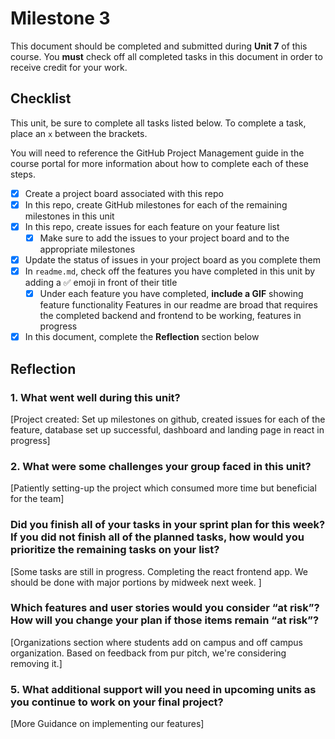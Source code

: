 # Milestone 3

This document should be completed and submitted during **Unit 7** of this course. You **must** check off all completed tasks in this document in order to receive credit for your work.

## Checklist

This unit, be sure to complete all tasks listed below. To complete a task, place an `x` between the brackets.

You will need to reference the GitHub Project Management guide in the course portal for more information about how to complete each of these steps.

- [x] Create a project board associated with this repo
- [x] In this repo, create GitHub milestones for each of the remaining milestones in this unit
- [x] In this repo, create issues for each feature on your feature list
  - [x] Make sure to add the issues to your project board and to the appropriate milestones
- [x] Update the status of issues in your project board as you complete them
- [x] In `readme.md`, check off the features you have completed in this unit by adding a ✅ emoji in front of their title
  - [x] Under each feature you have completed, **include a GIF** showing feature functionality
        Features in our readme are broad that requires the completed backend and frontend to be working, features in progress
- [x] In this document, complete the **Reflection** section below

## Reflection

### 1. What went well during this unit?

[Project created: Set up milestones on github, created issues for each of the feature, database set up successful, dashboard and landing page in react in progress]

### 2. What were some challenges your group faced in this unit?

[Patiently setting-up the project which consumed more time but beneficial for the team]

### Did you finish all of your tasks in your sprint plan for this week? If you did not finish all of the planned tasks, how would you prioritize the remaining tasks on your list?

[Some tasks are still in progress. Completing the react frontend app. We should be done with major portions by midweek next week. ]

### Which features and user stories would you consider “at risk”? How will you change your plan if those items remain “at risk”?

[Organizations section where students add on campus and off campus organization. Based on feedback from pur pitch, we're considering removing it.]

### 5. What additional support will you need in upcoming units as you continue to work on your final project?

[More Guidance on implementing our features]